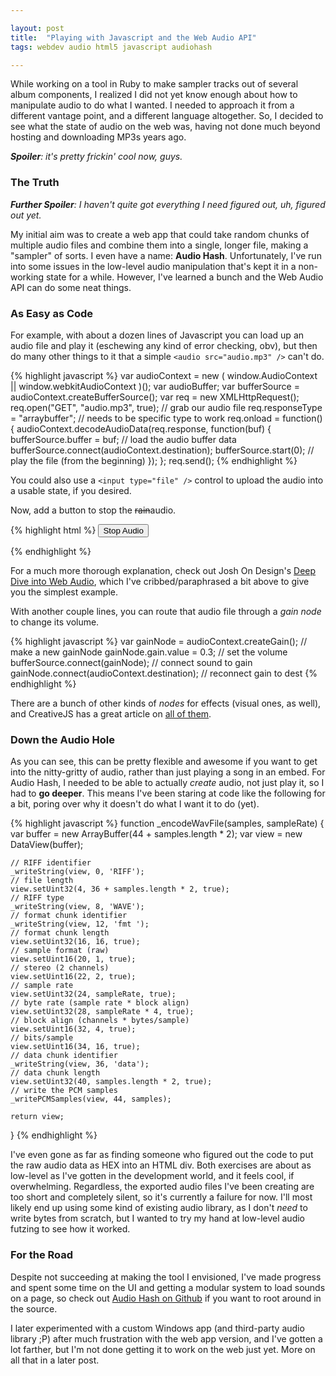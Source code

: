 ```yaml
---

layout: post
title:  "Playing with Javascript and the Web Audio API"
tags: webdev audio html5 javascript audiohash

---
```


While working on a tool in Ruby to make sampler tracks out of several album components, I realized I did not yet know enough about how to manipulate audio to do what I wanted. I needed to approach it from a different vantage point, and a different language altogether. So, I decided to see what the state of audio on the web was, having not done much beyond hosting and downloading MP3s years ago.

_**Spoiler**: it's pretty frickin' cool now, guys._

<!--more-->

### The Truth

_**Further Spoiler**: I haven't quite got everything I need figured out, uh, figured out yet._

My initial aim was to create a web app that could take random chunks of multiple audio files and combine them into a single, longer file, making a "sampler" of sorts. I even have a name: **Audio Hash**. Unfortunately, I've run into some issues in the low-level audio manipulation that's kept it in a non-working state for a while. However, I've learned a bunch and the Web Audio API can do some neat things.

### As Easy as Code

For example, with about a dozen lines of Javascript you can load up an audio file and play it (eschewing any kind of error checking, obv), but then do many other things to it that a simple `<audio src="audio.mp3" />` can't do.

{% highlight javascript %}
var audioContext = new ( window.AudioContext || window.webkitAudioContext )();
var audioBuffer;
var bufferSource = audioContext.createBufferSource();
var req = new XMLHttpRequest();
req.open("GET", "audio.mp3", true); // grab our audio file
req.responseType = "arraybuffer";   // needs to be specific type to work
req.onload = function() {
    audioContext.decodeAudioData(req.response, function(buf) {
        bufferSource.buffer = buf;  // load the audio buffer data
        bufferSource.connect(audioContext.destination);
        bufferSource.start(0);      // play the file (from the beginning)
    });
};
req.send();
{% endhighlight %}

You could also use a `<input type="file" />` control to upload the audio into a usable state, if you desired.

Now, add a button to stop the <s>rain</s>audio.

{% highlight html %}
<button id='stopAudio'>Stop Audio</button>
<script>
    document.getElementById('stopAudio').addEventListener('click', function() {
        bufferSource.stop();
    });
</script>
{% endhighlight %}

For a much more thorough explanation, check out Josh On Design's [Deep Dive into Web Audio](https://joshondesign.com/p/books/canvasdeepdive/chapter12.html), which I've cribbed/paraphrased a bit above to give you the simplest example.

With another couple lines, you can route that audio file through a *gain node* to change its volume.

{% highlight javascript %}
var gainNode = audioContext.createGain();   // make a new gainNode
gainNode.gain.value = 0.3;                  // set the volume
bufferSource.connect(gainNode);             // connect sound to gain
gainNode.connect(audioContext.destination); // reconnect gain to dest
{% endhighlight %}

There are a bunch of other kinds of *nodes* for effects (visual ones, as well), and CreativeJS has a great article on [all of them](https://creativejs.com/resources/web-audio-api-getting-started).

### Down the Audio Hole

As you can see, this can be pretty flexible and awesome if you want to get into the nitty-gritty of audio, rather than just playing a song in an embed. For Audio Hash, I needed to be able to actually *create* audio, not just play it, so I had to **go deeper**. This means I've been staring at code like the following for a bit, poring over why it doesn't do what I want it to do (yet).

{% highlight javascript %}
function _encodeWavFile(samples, sampleRate) {
    var buffer = new ArrayBuffer(44 + samples.length * 2);
    var view = new DataView(buffer);

    // RIFF identifier
    _writeString(view, 0, 'RIFF');
    // file length
    view.setUint32(4, 36 + samples.length * 2, true);
    // RIFF type
    _writeString(view, 8, 'WAVE');
    // format chunk identifier
    _writeString(view, 12, 'fmt ');
    // format chunk length
    view.setUint32(16, 16, true);
    // sample format (raw)
    view.setUint16(20, 1, true);
    // stereo (2 channels)
    view.setUint16(22, 2, true);
    // sample rate
    view.setUint32(24, sampleRate, true);
    // byte rate (sample rate * block align)
    view.setUint32(28, sampleRate * 4, true);
    // block align (channels * bytes/sample)
    view.setUint16(32, 4, true);
    // bits/sample
    view.setUint16(34, 16, true);
    // data chunk identifier
    _writeString(view, 36, 'data');
    // data chunk length
    view.setUint32(40, samples.length * 2, true);
    // write the PCM samples
    _writePCMSamples(view, 44, samples);

    return view;
}
{% endhighlight %}

I've even gone as far as finding someone who figured out the code to put the raw audio data as HEX into an HTML div. Both exercises are about as low-level as I've gotten in the development world, and it feels cool, if overwhelming. Regardless, the exported audio files I've been creating are too short and completely silent, so it's currently a failure for now. I'll most likely end up using some kind of existing audio library, as I don't *need* to write bytes from scratch, but I wanted to try my hand at low-level audio futzing to see how it worked.

### For the Road

Despite not succeeding at making the tool I envisioned, I've made progress and spent some time on the UI and getting a modular system to load sounds on a page, so check out [Audio Hash on Github](https://github.com/michaelchadwick/audiohash-web) if you want to root around in the source.

I later experimented with a custom Windows app (and third-party audio library ;P) after much frustration with the web app version, and I've gotten a lot farther, but I'm not done getting it to work on the web just yet. More on all that in a later post.
